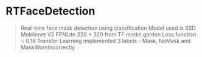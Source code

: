 # RTFaceDetection
> Real-time face mask detection using classification
> Model used is SSD Mobilenet V2 FPNLite 320 * 320 from TF model garden
> Loss function = 0.18
> Transfer Learning implemented
> 3 labels - Mask, NoMask and MaskWornIncorrectly
